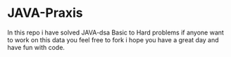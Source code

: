 # JAVA-Praxis
In this repo i have solved JAVA-dsa 
Basic to Hard problems
if anyone want to work on this data you feel free to fork
i hope you have a great day and have fun with code.
